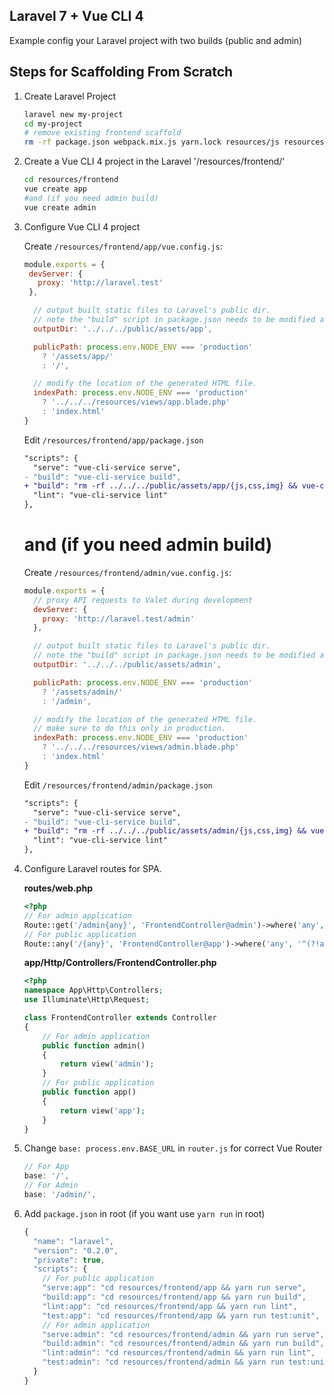 ## Laravel 7 + Vue CLI 4
Example config your Laravel project with two builds (public and admin)

## Steps for Scaffolding From Scratch
1. Create Laravel Project

   ``` sh
   laravel new my-project
   cd my-project
   # remove existing frontend scaffold
   rm -rf package.json webpack.mix.js yarn.lock resources/js resources/sass public/js public/css
   ```

2. Create a Vue CLI 4 project in the Laravel '/resources/frontend/'
   ``` sh
   cd resources/frontend
   vue create app
   #and (if you need admin build)
   vue create admin
   ```

3. Configure Vue CLI 4 project

    Create `/resources/frontend/app/vue.config.js`:

    ``` js
    module.exports = {
     devServer: {
       proxy: 'http://laravel.test'
     },

      // output built static files to Laravel's public dir.
      // note the "build" script in package.json needs to be modified as well.
      outputDir: '../../../public/assets/app',

      publicPath: process.env.NODE_ENV === 'production'
        ? '/assets/app/'
        : '/',

      // modify the location of the generated HTML file.
      indexPath: process.env.NODE_ENV === 'production'
        ? '../../../resources/views/app.blade.php'
        : 'index.html'
    }
    ```
    Edit `/resources/frontend/app/package.json`
    ``` diff
    "scripts": {
      "serve": "vue-cli-service serve",
    - "build": "vue-cli-service build",
    + "build": "rm -rf ../../../public/assets/app/{js,css,img} && vue-cli-service build --no-clean",
      "lint": "vue-cli-service lint"
    },
    ```
    # and (if you need admin build)

    Create `/resources/frontend/admin/vue.config.js`:
    ```javascript
    module.exports = {
      // proxy API requests to Valet during development
      devServer: {
        proxy: 'http://laravel.test/admin'
      },

      // output built static files to Laravel's public dir.
      // note the "build" script in package.json needs to be modified as well.
      outputDir: '../../../public/assets/admin',

      publicPath: process.env.NODE_ENV === 'production'
        ? '/assets/admin/'
        : '/admin',

      // modify the location of the generated HTML file.
      // make sure to do this only in production.
      indexPath: process.env.NODE_ENV === 'production'
        ? '../../../resources/views/admin.blade.php'
        : 'index.html'
    }
    ```
   
    Edit `/resources/frontend/admin/package.json`
    ``` diff
    "scripts": {
      "serve": "vue-cli-service serve",
    - "build": "vue-cli-service build",
    + "build": "rm -rf ../../../public/assets/admin/{js,css,img} && vue-cli-service build --no-clean",
      "lint": "vue-cli-service lint"
    },
    ```
4. Configure Laravel routes for SPA.

    **routes/web.php**

    ``` php
    <?php
    // For admin application
    Route::get('/admin{any}', 'FrontendController@admin')->where('any', '.*');
    // For public application
    Route::any('/{any}', 'FrontendController@app')->where('any', '^(?!api).*$');
    ```

    **app/Http/Controllers/FrontendController.php**

    ``` php
    <?php
    namespace App\Http\Controllers;
    use Illuminate\Http\Request;

    class FrontendController extends Controller
    {
        // For admin application
        public function admin()
        {
            return view('admin');
        }
        // For public application
        public function app()
        {
            return view('app');
        }
    }
    ```
5. Change `base: process.env.BASE_URL` in `router.js` for correct Vue Router
    ``` js
    // For App
    base: '/',
    // For Admin
    base: '/admin/',
    ```
6. Add `package.json` in root (if you want use `yarn run` in root)
    ``` js
    {
      "name": "laravel",
      "version": "0.2.0",
      "private": true,
      "scripts": {
        // For public application
        "serve:app": "cd resources/frontend/app && yarn run serve",
        "build:app": "cd resources/frontend/app && yarn run build",
        "lint:app": "cd resources/frontend/app && yarn run lint",
        "test:app": "cd resources/frontend/app && yarn run test:unit",
        // For admin application
        "serve:admin": "cd resources/frontend/admin && yarn run serve",
        "build:admin": "cd resources/frontend/admin && yarn run build",
        "lint:admin": "cd resources/frontend/admin && yarn run lint",
        "test:admin": "cd resources/frontend/admin && yarn run test:unit"
      }
    }
    ```

